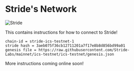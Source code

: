 # Stride's Network

![Stride](assets/stride-banner.png)

This contains instructions for how to connect to Stride!

    chain-id = stride-ics-testnet-1
    stride hash = 3aeb075f36cb12711201a7f17e8b8d856bd99a01
    genesis file = https://raw.githubusercontent.com/Stride-Labs/mainnet/ics-testnet/ics-testnet/genesis.json

More instructions coming online soon!